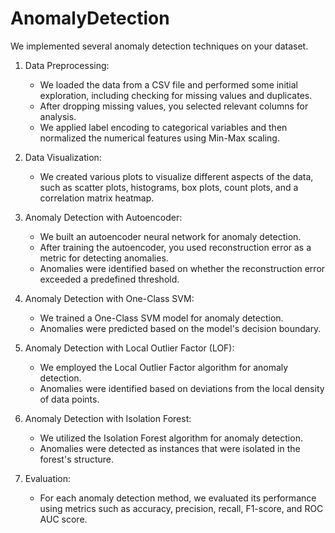 # AnomalyDetection
We implemented several anomaly detection techniques on your dataset. 
1. Data Preprocessing:
   - We loaded the data from a CSV file and performed some initial exploration, including checking for missing values and duplicates.
   - After dropping missing values, you selected relevant columns for analysis.
   - We applied label encoding to categorical variables and then normalized the numerical features using Min-Max scaling.

2. Data Visualization:
   - We created various plots to visualize different aspects of the data, such as scatter plots, histograms, box plots, count plots, and a correlation matrix heatmap.

3. Anomaly Detection with Autoencoder:
   - We built an autoencoder neural network for anomaly detection.
   - After training the autoencoder, you used reconstruction error as a metric for detecting anomalies.
   - Anomalies were identified based on whether the reconstruction error exceeded a predefined threshold.

4. Anomaly Detection with One-Class SVM:
   - We trained a One-Class SVM model for anomaly detection.
   - Anomalies were predicted based on the model's decision boundary.

5. Anomaly Detection with Local Outlier Factor (LOF):
   - We employed the Local Outlier Factor algorithm for anomaly detection.
   - Anomalies were identified based on deviations from the local density of data points.

6. Anomaly Detection with Isolation Forest:
   - We utilized the Isolation Forest algorithm for anomaly detection.
   - Anomalies were detected as instances that were isolated in the forest's structure.

7. Evaluation:
   - For each anomaly detection method, we evaluated its performance using metrics such as accuracy, precision, recall, F1-score, and ROC AUC score.
